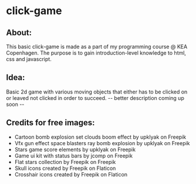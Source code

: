 # click-game
## About:
This basic click-game is made as a part of my programming course @ KEA Copenhagen.
The purpose is to gain introduction-level knowledge to html, css and javascript.

## Idea:
Basic 2d game with various moving objects that either has to be clicked on or leaved not clicked in order to succeed.
 -- better description coming up soon --

## Credits for free images:
- Cartoon bomb explosion set clouds boom effect by upklyak on Freepik
- Vfx gun effect space blasters ray bomb explosion by upklyak on Freepik
- Stars game score elements by upklyak on Freepik
- Game ui kit with status bars by jcomp on Freepik
- Flat stars collection by Freepik on Freepik
- Skull icons created by Freepik on Flaticon
- Crosshair icons created by Freepik on Flaticon
